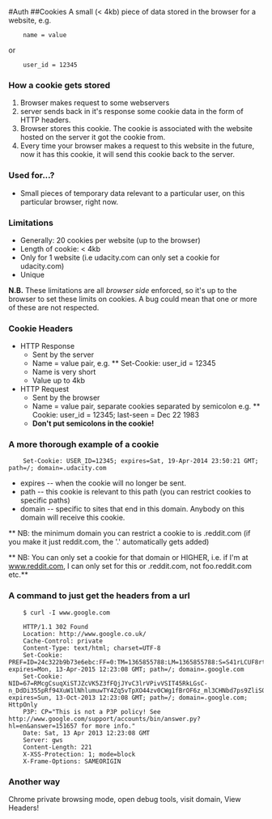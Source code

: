 #Auth
##Cookies
A small (< 4kb) piece of data stored in the browser for a website, e.g.

		name = value

or

		user_id = 12345

### How a cookie gets stored

1. Browser makes request to some webservers
2. server sends back in it's response some cookie data in the form of HTTP headers.
3. Browser stores this cookie. The cookie is associated with the website hosted on the server it got the cookie from.
4. Every time your browser makes a request to this website in the future, now it has this cookie, it will send this cookie back to the server.

### Used for...?

* Small pieces of temporary data relevant to a particular user, on this particular browser, right now.

### Limitations

* Generally: 20 cookies per website (up to the browser)
* Length of cookie: < 4kb
* Only for 1 website (i.e udacity.com can only set a cookie for udacity.com)
* Unique

**N.B.** These limitations are all *browser side* enforced, so it's up to the browser to set these limits on cookies. A bug could mean that one or more of these are not respected.

### Cookie Headers

* HTTP Response
	* Sent by the server
	* Name = value pair, e.g.
	** Set-Cookie: user_id = 12345
	* Name is very short
	* Value up to 4kb
* HTTP Request
	* Sent by the browser
	* Name = value pair, separate cookies separated by semicolon e.g.
	** Cookie: user_id = 12345; last-seen = Dec 22 1983
	* **Don't put semicolons in the cookie!**

### A more thorough example of a cookie

		Set-Cookie: USER_ID=12345; expires=Sat, 19-Apr-2014 23:50:21 GMT; path=/; domain=.udacity.com

* expires -- when the cookie will no longer be sent.
* path -- this cookie is relevant to this path (you can restrict cookies to specific paths)
* domain -- specific to sites that end in this domain. Anybody on this domain will receive this cookie.

** NB: the minimum domain you can restrict a cookie to is .reddit.com (if you make it just reddit.com, the '.' automatically gets added)

** NB: You can only set a cookie for that domain or HIGHER, i.e. if I'm at www.reddit.com, I can only set for this or .reddit.com, not foo.reddit.com etc.**

### A command to just get the headers from a url

		$ curl -I www.google.com

		HTTP/1.1 302 Found
		Location: http://www.google.co.uk/
		Cache-Control: private
		Content-Type: text/html; charset=UTF-8
		Set-Cookie: PREF=ID=24c322b9b73e6ebc:FF=0:TM=1365855788:LM=1365855788:S=S41rLCUF8rtOoXg0; expires=Mon, 13-Apr-2015 12:23:08 GMT; path=/; domain=.google.com
		Set-Cookie: NID=67=RMcgCsuqXiSTJZcVK5Z3fFQjJYvC3lrVPivVSIT45RkLGsC-n_DdDi355pRf94XuW1lNhlumuwTY4Zq5vTpXO44zv0CWg1fBrOF6z_ml3CHNbd7ps9ZliSQL6oKfGS5O; expires=Sun, 13-Oct-2013 12:23:08 GMT; path=/; domain=.google.com; HttpOnly
		P3P: CP="This is not a P3P policy! See http://www.google.com/support/accounts/bin/answer.py?hl=en&answer=151657 for more info."
		Date: Sat, 13 Apr 2013 12:23:08 GMT
		Server: gws
		Content-Length: 221
		X-XSS-Protection: 1; mode=block
		X-Frame-Options: SAMEORIGIN


### Another way

Chrome private browsing mode, open debug tools, visit domain, View Headers!


